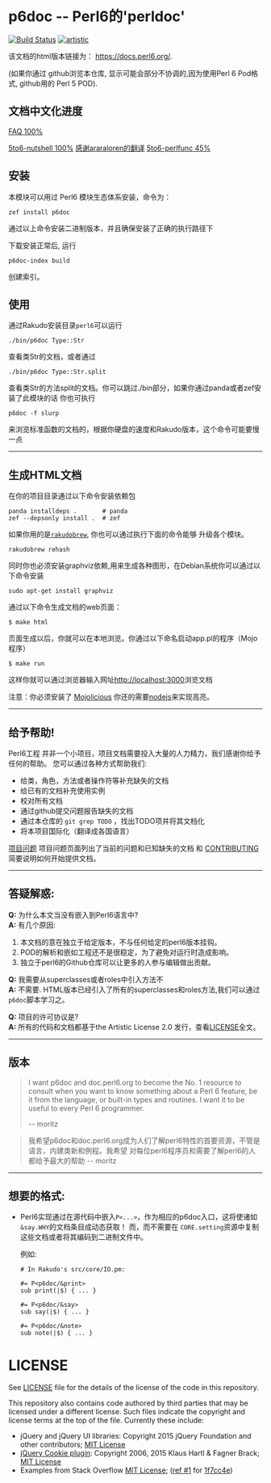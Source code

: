 # p6doc -- Perl6的'perldoc'

[![Build Status](https://travis-ci.org/perl6/doc.svg?branch=master)](https://travis-ci.org/perl6/doc) [![artistic](https://img.shields.io/badge/license-Artistic%202.0-blue.svg?style=flat)](https://opensource.org/licenses/Artistic-2.0)

该文档的html版本链接为： https://docs.perl6.org/.

(如果你通过 github浏览本仓库, 显示可能会部分不协调的,因为使用Perl 6 Pod格式, github用的 Perl 5 POD).

## 文档中文化进度

[FAQ 100%](cndoc/cnfaq.md) 

[5to6-nutshell 100%](cndoc/cn5to6-nutshell.md) 
[感谢araraloren的翻译](https://github.com/araraloren/perl6-documents-zh/blob/master/language/5to6-nutshell.adoc#%E6%AD%A3%E5%88%99%E8%A1%A8%E8%BE%BE%E5%BC%8F)
[5to6-perlfunc 45%]()

## 安装


本模块可以用过 Perl6 模块生态体系安装，命令为：

    zef install p6doc

通过以上命令安装二进制版本，并且确保安装了正确的执行路径下

下载安装正常后, 运行

    p6doc-index build

创建索引。

## 使用

通过Rakudo安装目录`perl6`可以运行

    ./bin/p6doc Type::Str

查看类Str的文档，或者通过

    ./bin/p6doc Type::Str.split

查看类Str的方法split的文档。你可以跳过./bin部分，如果你通过panda或者zef安装了此模块的话
你也可执行

    p6doc -f slurp


来浏览标准函数的文档的，根据你硬盘的速度和Rakudo版本，这个命令可能要慢一点

-------

## 生成HTML文档


在你的项目目录通过以下命令安装依赖包

    panda installdeps .       # panda
    zef --depsonly install .  # zef

如果你用的是[`rakudobrew`](https://github.com/tadzik/rakudobrew), 你也可以通过执行下面的命令能够
升级各个模块。

    rakudobrew rehash

同时你也必须安装graphviz依赖,用来生成各种图形，在Debian系统你可以通过以下命令安装

    sudo apt-get install graphviz

通过以下命令生成文档的web页面：

    $ make html


页面生成以后，你就可以在本地浏览。你通过以下命名启动app.pl的程序（Mojo程序）

    $ make run

这样你就可以通过浏览器输入网址[http://localhost:3000](http://localhost:3000)浏览文档

注意：你必须安装了 [Mojolicious](https://metacpan.org/pod/Mojolicious)
你还的需要[nodejs](https://nodejs.org)来实现高亮。

---------

## 给予帮助!


Perl6工程 并非一个小项目，项目文档需要投入大量的人力精力，我们感谢你给予任何的帮助。
您可以通过各种方式帮助我们:

 * 给类，角色，方法或者操作符等补充缺失的文档
 * 给已有的文档补充使用实例
 * 校对所有文档
 * 通过github提交问题报告缺失的文档
 * 通过本仓库的 `git grep TODO` ，找出TODO项并将其文档化
 * 将本项目国际化（翻译成各国语言）

[项目问题](https://github.com/perl6/doc/issues) 项目问题页面列出了当前的问题和已知缺失的文档
和 [CONTRIBUTING](CONTRIBUTING.md) 简要说明如何开始提供文档。

--------

## 答疑解惑:

**Q:** 为什么本文当没有嵌入到Perl6语言中?<br>
**A:** 有几个原因:

  1. 本文档的意在独立于给定版本，不与任何给定的perl6版本挂钩。 
  2. POD的解析和嵌如工程还不是很稳定，为了避免对运行时造成影响。
  3. 独立于perl6的Github仓库可以让更多的人参与编辑做出贡献。

**Q:** 我需要从superclasses或者roles中引入方法不<br>
**A:** 不需要. HTML版本已经引入了所有的superclasses和roles方法,我们可以通过`p6doc`脚本学习之。

**Q:** 项目的许可协议是?<br>
**A:** 所有的代码和文档都基于the Artistic License 2.0 发行，查看[LICENSE](LICENSE)全文。

--------

## 版本

> I want p6doc and doc.perl6.org to become the No. 1 resource to consult
> when you want to know something about a Perl 6 feature, be it from the
> language, or built-in types and routines. I want it to be useful to every
> Perl 6 programmer.
>
>    -- moritz


> 我希望p6doc和doc.perl6.org成为人们了解perl6特性的首要资源，不管是语言，内建类新和例程。我希望
> 对每位perl6程序员和需要了解perl6的人都给予最大的帮助
                                                         -- moritz
--------

## 想要的格式:

 *  Perl6实现通过在源代码中嵌入`P<...>`，作为相应的p6doc入口，这将使诸如 `&say.WHY`的文档条目成动态获取！
而，而不需要在 `CORE.setting`资源中复制这些文档或者将其编码到二进制文件中。
    
     例如:

        # In Rakudo's src/core/IO.pm:

        #= P<p6doc/&print>
        sub print(|$) { ... }

        #= P<p6doc/&say>
        sub say(|$) { ... }

        #= P<p6doc/&note>
        sub note(|$) { ... }

# LICENSE

See [LICENSE](LICENSE) file for the details of the license of the code in this repository.

This repository also contains code authored by third parties that may be licensed under a different license. Such
files indicate the copyright and license terms at the top of the file. Currently these include:

* jQuery and jQuery UI libraries: Copyright 2015 jQuery Foundation and other contributors; [MIT License](http://creativecommons.org/licenses/MIT)
* [jQuery Cookie plugin](https://github.com/js-cookie/js-cookie):
  Copyright 2006, 2015 Klaus Hartl & Fagner Brack;
  [MIT License](http://creativecommons.org/licenses/MIT)
* Examples from Stack Overflow [MIT License](http://creativecommons.org/licenses/MIT); ([ref #1](http://stackoverflow.com/a/43669837/215487) for [1f7cc4e](https://github.com/perl6/doc/commit/1f7cc4efa0da38b5a9bf544c9b13cc335f87f7f6))
